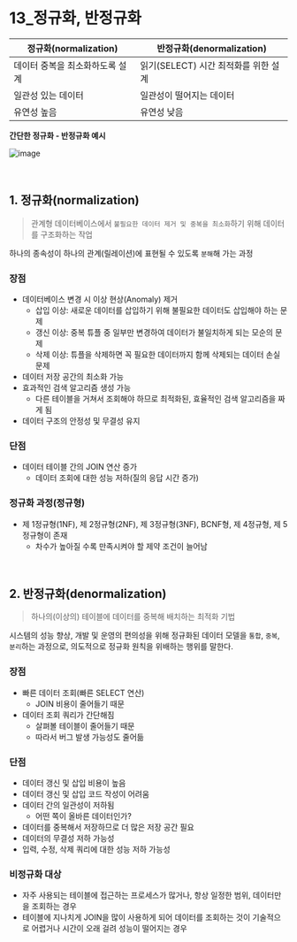 # 13_정규화, 반정규화

| 정규화(normalization)           | 반정규화(denormalization)            |
| ------------------------------- | ------------------------------------ |
| 데이터 중복을 최소화하도록 설계 | 읽기(SELECT) 시간 최적화를 위한 설계 |
| 일관성 있는 데이터              | 일관성이 떨어지는 데이터             |
| 유연성 높음                     | 유연성 낮음                          |

**간단한 정규화 - 반정규화 예시**

![image](https://user-images.githubusercontent.com/93081720/225668118-774e5eab-1cd7-49b4-aceb-24a45dda6635.png)

<br>

## 1. 정규화(normalization)

> 관계형 데이터베이스에서 `불필요한 데이터 제거 및 중복을 최소화`하기 위해 데이터를 구조화하는 작업

하나의 종속성이 하나의 관계(릴레이션)에 표현될 수 있도록 `분해`해 가는 과정

### 장점

- 데이터베이스 변경 시 이상 현상(Anomaly) 제거
  - 삽입 이상: 새로운 데이터를 삽입하기 위해 불필요한 데이터도 삽입해야 하는 문제
  - 갱신 이상: 중복 튜플 중 일부만 변경하여 데이터가 불일치하게 되는 모순의 문제
  - 삭제 이상: 튜플을 삭제하면 꼭 필요한 데이터까지 함께 삭제되는 데이터 손실 문제
- 데이터 저장 공간의 최소화 가능
- 효과적인 검색 알고리즘 생성 가능
  - 다른 테이블을 거쳐서 조회해야 하므로 최적화된, 효율적인 검색 알고리즘을 짜게 됨
- 데이터 구조의 안정성 및 무결성 유지

### 단점

- 데이터 테이블 간의 JOIN 연산 증가
  - 데이터 조회에 대한 성능 저하(질의 응답 시간 증가)

### 정규화 과정(정규형)

- 제 1정규형(1NF), 제 2정규형(2NF), 제 3정규형(3NF), BCNF형, 제 4정규형, 제 5정규형이 존재
  - 차수가 높아질 수록 만족시켜야 할 제약 조건이 늘어남

<br>

## 2. 반정규화(denormalization)

> 하나의(이상의) 테이블에 데이터를 중복해 배치하는 최적화 기법

시스템의 성능 향상, 개발 및 운영의 편의성을 위해 정규화된 데이터 모델을 `통합`, `중복`, `분리`하는 과정으로, 의도적으로 정규화 원칙을 위배하는 행위를 말한다.

### 장점

- 빠른 데이터 조회(빠른 SELECT 연산)
  - JOIN 비용이 줄어들기 때문
- 데이터 조회 쿼리가 간단해짐
  - 살펴볼 테이블이 줄어들기 때문
  - 따라서 버그 발생 가능성도 줄어듦

### 단점

- 데이터 갱신 및 삽입 비용이 높음
- 데이터 갱신 및 삽입 코드 작성이 어려움
- 데이터 간의 일관성이 저하됨
  - 어떤 쪽이 올바른 데이터인가?
- 데이터를 중복해서 저장하므로 더 많은 저장 공간 필요
- 데이터의 무결성 저하 가능성
- 입력, 수정, 삭제 쿼리에 대한 성능 저하 가능성

### 비정규화 대상

- 자주 사용되는 테이블에 접근하는 프로세스가 많거나, 항상 일정한 범위, 데이터만을 조회하는 경우
- 테이블에 지나치게 JOIN을 많이 사용하게 되어 데이터를 조회하는 것이 기술적으로 어렵거나 시간이 오래 걸려 성능이 떨어지는 경우

<br>